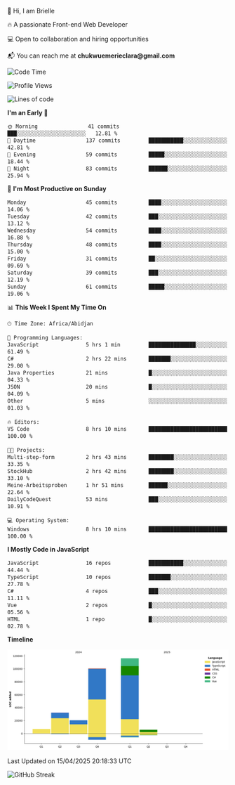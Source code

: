 <div align="left">
  <p>👋 Hi, I am Brielle</p>
  <p>🔥 A passionate Front-end Web Developer</p>
  <p>💻 Open to collaboration and hiring opportunities</p>
  <p>📬 You can reach me at <strong>chukwuemerieclara@gmail.com</strong></p>
</div>


 
 <!--START_SECTION:waka-->
![Code Time](http://img.shields.io/badge/Code%20Time-588%20hrs%201%20min-blue)

![Profile Views](http://img.shields.io/badge/Profile%20Views-0-blue)

![Lines of code](https://img.shields.io/badge/From%20Hello%20World%20I%27ve%20Written-281.6%20thousand%20lines%20of%20code-blue)

**I'm an Early 🐤** 

```text
🌞 Morning                41 commits          ███░░░░░░░░░░░░░░░░░░░░░░   12.81 % 
🌆 Daytime                137 commits         ███████████░░░░░░░░░░░░░░   42.81 % 
🌃 Evening                59 commits          █████░░░░░░░░░░░░░░░░░░░░   18.44 % 
🌙 Night                  83 commits          ██████░░░░░░░░░░░░░░░░░░░   25.94 % 
```
📅 **I'm Most Productive on Sunday** 

```text
Monday                   45 commits          ████░░░░░░░░░░░░░░░░░░░░░   14.06 % 
Tuesday                  42 commits          ███░░░░░░░░░░░░░░░░░░░░░░   13.12 % 
Wednesday                54 commits          ████░░░░░░░░░░░░░░░░░░░░░   16.88 % 
Thursday                 48 commits          ████░░░░░░░░░░░░░░░░░░░░░   15.00 % 
Friday                   31 commits          ██░░░░░░░░░░░░░░░░░░░░░░░   09.69 % 
Saturday                 39 commits          ███░░░░░░░░░░░░░░░░░░░░░░   12.19 % 
Sunday                   61 commits          █████░░░░░░░░░░░░░░░░░░░░   19.06 % 
```


📊 **This Week I Spent My Time On** 

```text
🕑︎ Time Zone: Africa/Abidjan

💬 Programming Languages: 
JavaScript               5 hrs 1 min         ███████████████░░░░░░░░░░   61.49 % 
C#                       2 hrs 22 mins       ███████░░░░░░░░░░░░░░░░░░   29.00 % 
Java Properties          21 mins             █░░░░░░░░░░░░░░░░░░░░░░░░   04.33 % 
JSON                     20 mins             █░░░░░░░░░░░░░░░░░░░░░░░░   04.09 % 
Other                    5 mins              ░░░░░░░░░░░░░░░░░░░░░░░░░   01.03 % 

🔥 Editors: 
VS Code                  8 hrs 10 mins       █████████████████████████   100.00 % 

🐱‍💻 Projects: 
Multi-step-form          2 hrs 43 mins       ████████░░░░░░░░░░░░░░░░░   33.35 % 
StockHub                 2 hrs 42 mins       ████████░░░░░░░░░░░░░░░░░   33.10 % 
Meine-Arbeitsproben      1 hr 51 mins        ██████░░░░░░░░░░░░░░░░░░░   22.64 % 
DailyCodeQuest           53 mins             ███░░░░░░░░░░░░░░░░░░░░░░   10.91 % 

💻 Operating System: 
Windows                  8 hrs 10 mins       █████████████████████████   100.00 % 
```

**I Mostly Code in JavaScript** 

```text
JavaScript               16 repos            ███████████░░░░░░░░░░░░░░   44.44 % 
TypeScript               10 repos            ███████░░░░░░░░░░░░░░░░░░   27.78 % 
C#                       4 repos             ███░░░░░░░░░░░░░░░░░░░░░░   11.11 % 
Vue                      2 repos             █░░░░░░░░░░░░░░░░░░░░░░░░   05.56 % 
HTML                     1 repo              █░░░░░░░░░░░░░░░░░░░░░░░░   02.78 % 
```



**Timeline**

![Lines of Code chart](https://raw.githubusercontent.com/Brielle28/Brielle28/main/assets/bar_graph.png)


 Last Updated on 15/04/2025 20:18:33 UTC
<!--END_SECTION:waka-->

![GitHub Streak](https://github-readme-streak-stats.herokuapp.com/?user=Brielle28)



